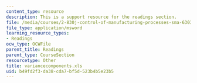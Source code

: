 ```yaml
---
content_type: resource
description: This is a support resource for the readings section.
file: /media/courses/2-830j-control-of-manufacturing-processes-sma-6303-spring-2008/b49fd2f3da38cda7bf5d523b4b5e23b5_variancecomponents.xls
file_type: application/msword
learning_resource_types:
- Readings
ocw_type: OCWFile
parent_title: Readings
parent_type: CourseSection
resourcetype: Other
title: variancecomponents.xls
uid: b49fd2f3-da38-cda7-bf5d-523b4b5e23b5
---
```

